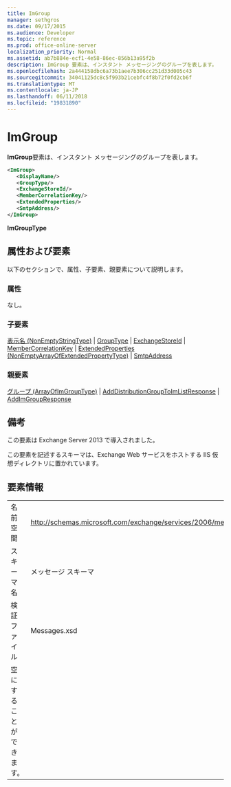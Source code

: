 ```yaml
---
title: ImGroup
manager: sethgros
ms.date: 09/17/2015
ms.audience: Developer
ms.topic: reference
ms.prod: office-online-server
localization_priority: Normal
ms.assetid: ab7b884e-ecf1-4e58-86ec-856b13a95f2b
description: ImGroup 要素は、インスタント メッセージングのグループを表します。
ms.openlocfilehash: 2a444158dbc6a73b1aee7b306cc251d33d005c43
ms.sourcegitcommit: 34041125dc8c5f993b21cebfc4f8b72f0fd2cb6f
ms.translationtype: MT
ms.contentlocale: ja-JP
ms.lasthandoff: 06/11/2018
ms.locfileid: "19831890"
---
```

# <a name="imgroup"></a>ImGroup

**ImGroup**要素は、インスタント メッセージングのグループを表します。 
  
```XML
<ImGroup>
   <DisplayName/>
   <GroupType/>
   <ExchangeStoreId/>
   <MemberCorrelationKey/>
   <ExtendedProperties/>
   <SmtpAddress/>
</ImGroup>
```

 **ImGroupType**
## <a name="attributes-and-elements"></a>属性および要素

以下のセクションで、属性、子要素、親要素について説明します。
  
### <a name="attributes"></a>属性

なし。
  
### <a name="child-elements"></a>子要素

[表示名 (NonEmptyStringType)](displayname-nonemptystringtype.md) | [GroupType](grouptype.md) | [ExchangeStoreId](exchangestoreid.md) | [MemberCorrelationKey](membercorrelationkey.md) | [ExtendedProperties (NonEmptyArrayOfExtendedPropertyType)](extendedproperties-nonemptyarrayofextendedpropertytype.md)  |  [SmtpAddress](smtpaddress.md)
  
### <a name="parent-elements"></a>親要素

[グループ (ArrayOfImGroupType)](groups-arrayofimgrouptype.md) | [AddDistributionGroupToImListResponse](adddistributiongrouptoimlistresponse.md) | [AddImGroupResponse](addimgroupresponse.md)
  
## <a name="remarks"></a>備考

この要素は Exchange Server 2013 で導入されました。
  
この要素を記述するスキーマは、Exchange Web サービスをホストする IIS 仮想ディレクトリに置かれています。
  
## <a name="element-information"></a>要素情報

|||
|:-----|:-----|
|名前空間  <br/> |http://schemas.microsoft.com/exchange/services/2006/messages  <br/> |
|スキーマ名  <br/> |メッセージ スキーマ  <br/> |
|検証ファイル  <br/> |Messages.xsd  <br/> |
|空にすることができます。  <br/> ||
   

